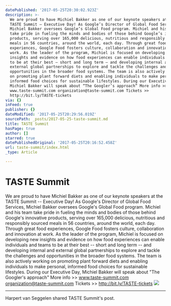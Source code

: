```yaml
---
datePublished: '2017-05-25T20:30:02.923Z'
description: >-
  We are proud to have Michiel Bakker as one of our keynote speakers at the
  TASTE Summit – Executive Day! As Google’s Director of Global Food Services,
  Michiel Bakker oversees Google’s Global Food program. Michiel and his team
  take pride in fueling the minds and bodies of those behind Google’s innovative
  products, serving over 165,000 delicious, nutritious and responsibly sourced
  meals in 56 countries, around the world, each day. Through great food
  experiences, Google Food fosters culture, collaboration and innovation at
  work. As the leader of the program, Michiel is focused on developing new
  insights and evidence on how food experiences can enable individuals and teams
  to be at their best – short and long term – and developing internal and
  external global partnerships to explore and tackle the challenges and
  opportunities in the broader food systems. The team is also actively working
  on promoting plant forward diets and enabling individuals to make personal,
  informed food choices for sustainable lifestyles. During our Executive Day,
  Michiel Bakker will speak about “The Googler’s approach” More info >>
  www.taste-summit.com organization@taste-summit.com Tickets >>
  http://bit.ly/TASTE-tickets
via: {}
inFeed: true
publisher: {}
dateModified: '2017-05-25T20:29:56.019Z'
sourcePath: _posts/2017-05-25-taste-summit.md
title: TASTE Summit
hasPage: true
author: []
starred: true
datePublishedOriginal: '2017-05-25T20:16:52.458Z'
url: taste-summit/index.html
_type: Article

---
```

# TASTE Summit

We are proud to have Michiel Bakker as one of our keynote speakers at the TASTE Summit -- Executive Day! As Google's Director of Global Food Services, Michiel Bakker oversees Google's Global Food program. Michiel and his team take pride in fueling the minds and bodies of those behind Google's innovative products, serving over 165,000 delicious, nutritious and responsibly sourced meals in 56 countries, around the world, each day. Through great food experiences, Google Food fosters culture, collaboration and innovation at work. As the leader of the program, Michiel is focused on developing new insights and evidence on how food experiences can enable individuals and teams to be at their best -- short and long term -- and developing internal and external global partnerships to explore and tackle the challenges and opportunities in the broader food systems. The team is also actively working on promoting plant forward diets and enabling individuals to make personal, informed food choices for sustainable lifestyles. During our Executive Day, Michiel Bakker will speak about "The Googler's approach" More info \>\> www.taste-summit.com organization@taste-summit.com Tickets \>\> http://bit.ly/TASTE-tickets
![](https://imgflo.herokuapp.com/graph/2b2431f8e7ba7b0/f5e84a41e78bcbbed394069c4959e820/noop.jpg?input=https%3A%2F%2Fscontent.xx.fbcdn.net%2Fv%2Ft1.0-9%2Fp720x720%2F18620389_868472326633145_940950048163348259_n.jpg%3Foh%3D62901507d40b97ab4ac2ae144f839042%26oe%3D59BBEA36)

---

Harpert van Seggelen shared TASTE Summit's post.